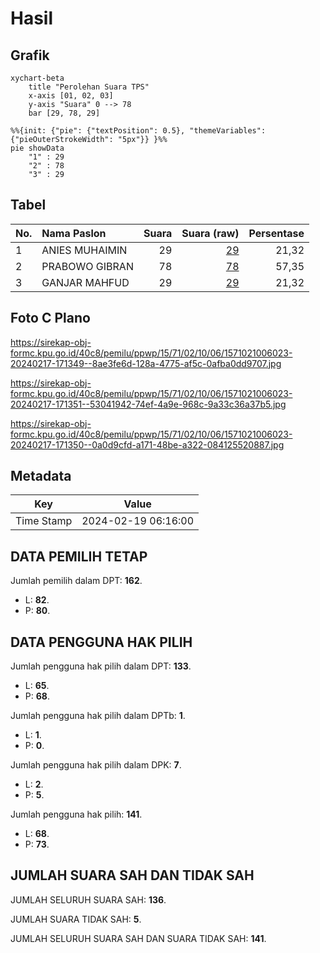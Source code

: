 # Hasil

## Grafik

```mermaid
xychart-beta
    title "Perolehan Suara TPS"
    x-axis [01, 02, 03]
    y-axis "Suara" 0 --> 78
    bar [29, 78, 29]
```

```mermaid
%%{init: {"pie": {"textPosition": 0.5}, "themeVariables": {"pieOuterStrokeWidth": "5px"}} }%%
pie showData
    "1" : 29
    "2" : 78
    "3" : 29
```

## Tabel

| No. | Nama Paslon    | Suara | Suara (raw) | Persentase |
|:--- |:-------------- | -----:| -----------:| ----------:|
| 1   | ANIES MUHAIMIN | 29    | [29][p-1]   | 21,32      |
| 2   | PRABOWO GIBRAN | 78    | [78][p-2]   | 57,35      |
| 3   | GANJAR MAHFUD  | 29    | [29][p-3]   | 21,32      |


[p-1]: https://github.com/gigit-pemilu/pemilu-2024-15-jambi/blob/main/pilpres/hitung-suara/sub/15-jambi/sub/71-kota-jambi/sub/02-jambi-selatan/sub/1006-pakuan-baru/sub/023-tps/sub/paslon-1.txt
[p-2]: https://github.com/gigit-pemilu/pemilu-2024-15-jambi/blob/main/pilpres/hitung-suara/sub/15-jambi/sub/71-kota-jambi/sub/02-jambi-selatan/sub/1006-pakuan-baru/sub/023-tps/sub/paslon-2.txt
[p-3]: https://github.com/gigit-pemilu/pemilu-2024-15-jambi/blob/main/pilpres/hitung-suara/sub/15-jambi/sub/71-kota-jambi/sub/02-jambi-selatan/sub/1006-pakuan-baru/sub/023-tps/sub/paslon-3.txt

## Foto C Plano

https://sirekap-obj-formc.kpu.go.id/40c8/pemilu/ppwp/15/71/02/10/06/1571021006023-20240217-171349--8ae3fe6d-128a-4775-af5c-0afba0dd9707.jpg

https://sirekap-obj-formc.kpu.go.id/40c8/pemilu/ppwp/15/71/02/10/06/1571021006023-20240217-171351--53041942-74ef-4a9e-968c-9a33c36a37b5.jpg

https://sirekap-obj-formc.kpu.go.id/40c8/pemilu/ppwp/15/71/02/10/06/1571021006023-20240217-171350--0a0d9cfd-a171-48be-a322-084125520887.jpg


## Metadata

| Key        | Value               |
| ---------- | ------------------- |
| Time Stamp | 2024-02-19 06:16:00 |


## DATA PEMILIH TETAP

Jumlah pemilih dalam DPT: **162**.
 * L: **82**.
 * P: **80**.

## DATA PENGGUNA HAK PILIH

Jumlah pengguna hak pilih dalam DPT: **133**.
 * L: **65**.
 * P: **68**.

Jumlah pengguna hak pilih dalam DPTb: **1**.
 * L: **1**.
 * P: **0**.

Jumlah pengguna hak pilih dalam DPK: **7**.
 * L: **2**.
 * P: **5**.

Jumlah pengguna hak pilih: **141**.
 * L: **68**.
 * P: **73**.

## JUMLAH SUARA SAH DAN TIDAK SAH

JUMLAH SELURUH SUARA SAH: **136**.

JUMLAH SUARA TIDAK SAH: **5**.

JUMLAH SELURUH SUARA SAH DAN SUARA TIDAK SAH: **141**.


